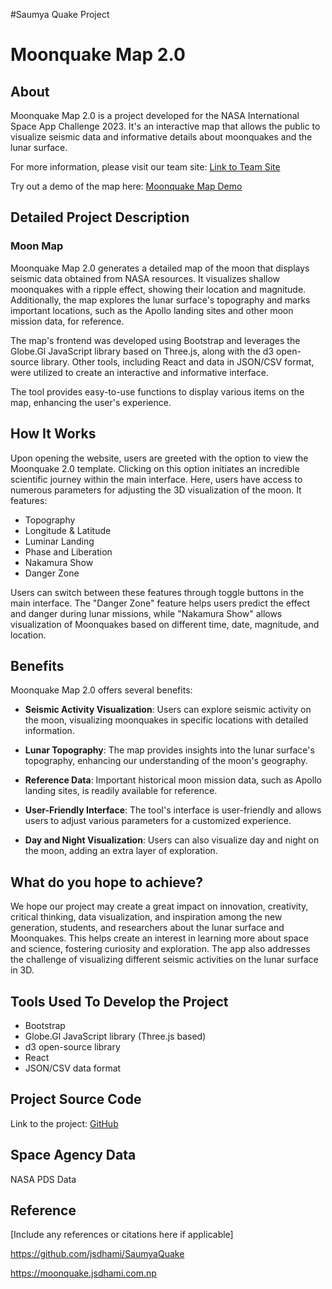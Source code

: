 #Saumya Quake Project

# Moonquake Map 2.0

## About

Moonquake Map 2.0 is a project developed for the NASA International Space App Challenge 2023. It's an interactive map that allows the public to visualize seismic data and informative details about moonquakes and the lunar surface.

For more information, please visit our team site: [Link to Team Site](your-team-site-link)

Try out a demo of the map here: [Moonquake Map Demo](https://moonquake.jsdhami.com.np)

## Detailed Project Description

### Moon Map

Moonquake Map 2.0 generates a detailed map of the moon that displays seismic data obtained from NASA resources. It visualizes shallow moonquakes with a ripple effect, showing their location and magnitude. Additionally, the map explores the lunar surface's topography and marks important locations, such as the Apollo landing sites and other moon mission data, for reference.

The map's frontend was developed using Bootstrap and leverages the Globe.Gl JavaScript library based on Three.js, along with the d3 open-source library. Other tools, including React and data in JSON/CSV format, were utilized to create an interactive and informative interface.

The tool provides easy-to-use functions to display various items on the map, enhancing the user's experience.

## How It Works

Upon opening the website, users are greeted with the option to view the Moonquake 2.0 template. Clicking on this option initiates an incredible scientific journey within the main interface. Here, users have access to numerous parameters for adjusting the 3D visualization of the moon. It features:

- Topography
- Longitude & Latitude
- Luminar Landing
- Phase and Liberation
- Nakamura Show
- Danger Zone

Users can switch between these features through toggle buttons in the main interface. The "Danger Zone" feature helps users predict the effect and danger during lunar missions, while "Nakamura Show" allows visualization of Moonquakes based on different time, date, magnitude, and location.

## Benefits

Moonquake Map 2.0 offers several benefits:

- **Seismic Activity Visualization**: Users can explore seismic activity on the moon, visualizing moonquakes in specific locations with detailed information.

- **Lunar Topography**: The map provides insights into the lunar surface's topography, enhancing our understanding of the moon's geography.

- **Reference Data**: Important historical moon mission data, such as Apollo landing sites, is readily available for reference.

- **User-Friendly Interface**: The tool's interface is user-friendly and allows users to adjust various parameters for a customized experience.

- **Day and Night Visualization**: Users can also visualize day and night on the moon, adding an extra layer of exploration.

## What do you hope to achieve?

We hope our project may create a great impact on innovation, creativity, critical thinking, data visualization, and inspiration among the new generation, students, and researchers about the lunar surface and Moonquakes. This helps create an interest in learning more about space and science, fostering curiosity and exploration. The app also addresses the challenge of visualizing different seismic activities on the lunar surface in 3D.

## Tools Used To Develop the Project

- Bootstrap
- Globe.Gl JavaScript library (Three.js based)
- d3 open-source library
- React
- JSON/CSV data format

## Project Source Code

Link to the project: [GitHub](link-to-github)

## Space Agency Data

NASA PDS Data

## Reference

[Include any references or citations here if applicable]






https://github.com/jsdhami/SaumyaQuake

https://moonquake.jsdhami.com.np
